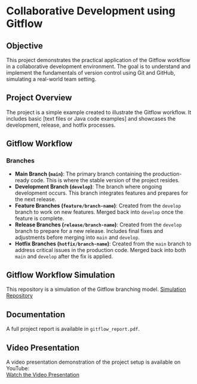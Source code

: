 # Collaborative Development using Gitflow

## Objective

This project demonstrates the practical application of the Gitflow workflow in a collaborative development environment. The goal is to understand and implement the fundamentals of version control using Git and GitHub, simulating a real-world team setting.

## Project Overview

The project is a simple example created to illustrate the Gitflow workflow. It includes basic [text files or Java code examples] and showcases the development, release, and hotfix processes. 

## Gitflow Workflow

### Branches

- **Main Branch (`main`)**: The primary branch containing the production-ready code. This is where the stable version of the project resides.
- **Development Branch (`develop`)**: The branch where ongoing development occurs. This branch integrates features and prepares for the next release.
- **Feature Branches (`feature/branch-name`)**: Created from the `develop` branch to work on new features. Merged back into `develop` once the feature is complete.
- **Release Branches (`release/branch-name`)**: Created from the `develop` branch to prepare for a new release. Includes final fixes and adjustments before merging into `main` and `develop`.
- **Hotfix Branches (`hotfix/branch-name`)**: Created from the `main` branch to address critical issues in the production code. Merged back into both `main` and `develop` after the fix is applied.

## Gitflow Workflow Simulation
This repository is a simulation of the Gitflow branching model.
[Simulation Repository](https://github.com/deya-123/gitflow-task)

## Documentation
A full project report is available in `gitflow_report.pdf`. 

## Video Presentation
A video presentation demonstration of the project setup is available on YouTube:  
[Watch the Video Presentation](https://www.youtube.com/watch?v=xa8OYlIk3tQ&t=1s)
